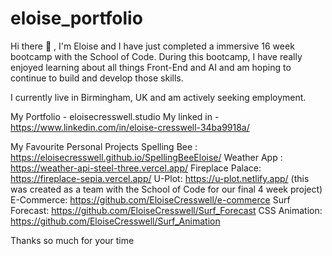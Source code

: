 # eloise_portfolio

Hi there 👋 , I'm Eloise and I have just completed a immersive 16 week bootcamp with the School of Code. During this bootcamp, I have really enjoyed learning about all things Front-End and AI and am hoping to continue to build and develop those skills. 

I currently live in Birmingham, UK and am actively seeking employment. 

My Portfolio - eloisecresswell.studio
My linked in - https://www.linkedin.com/in/eloise-cresswell-34ba9918a/

My Favourite Personal Projects
Spelling Bee : https://eloisecresswell.github.io/SpellingBeeEloise/
Weather App : https://weather-api-steel-three.vercel.app/
Fireplace Palace: https://fireplace-sepia.vercel.app/
U-Plot: https://u-plot.netlify.app/ (this was created as a team with the School of Code for our final 4 week project)
E-Commerce: https://github.com/EloiseCresswell/e-commerce
Surf Forecast: https://github.com/EloiseCresswell/Surf_Forecast
CSS Animation: https://github.com/EloiseCresswell/Surf_Animation

Thanks so much for your time 
